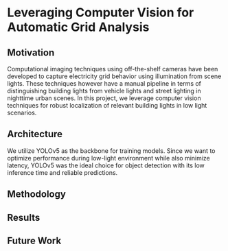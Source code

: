 # Leveraging Computer Vision for Automatic Grid Analysis

## Motivation 
Computational imaging techniques using off-the-shelf cameras have been developed to capture electricity grid behavior using illumination from scene lights. These techniques however have a manual pipeline in terms of distinguishing building lights from vehicle lights and street lighting in nighttime urban scenes. In this project, we leverage computer vision techniques for robust localization of relevant building lights in low light scenarios.

## Architecture 
We utilize YOLOv5 as the backbone for training models. Since we want to optimize performance during low-light environment while also minimize latency, YOLOv5 was the ideal choice for object detection with its low inference time and reliable predictions.

## Methodology


## Results

## Future Work

